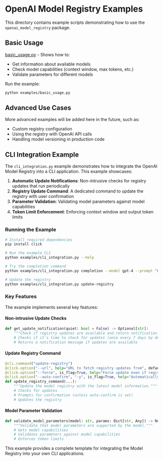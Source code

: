 # OpenAI Model Registry Examples

This directory contains example scripts demonstrating how to use the `openai_model_registry` package.

## Basic Usage

[basic_usage.py](./basic_usage.py) - Shows how to:

- Get information about available models
- Check model capabilities (context window, max tokens, etc.)
- Validate parameters for different models

Run the example:

```bash
python examples/basic_usage.py
```

## Advanced Use Cases

More advanced examples will be added here in the future, such as:

- Custom registry configuration
- Using the registry with OpenAI API calls
- Handling model versioning in production code

## CLI Integration Example

The `cli_integration.py` example demonstrates how to integrate the OpenAI Model Registry into a CLI application. This example showcases:

1. **Automatic Update Notifications**: Non-intrusive checks for registry updates that run periodically
1. **Registry Update Command**: A dedicated command to update the registry with user confirmation
1. **Parameter Validation**: Validating model parameters against model capabilities
1. **Token Limit Enforcement**: Enforcing context window and output token limits

### Running the Example

```bash
# Install required dependencies
pip install click

# Run the example CLI
python examples/cli_integration.py --help

# Try the completion command
python examples/cli_integration.py completion --model gpt-4 --prompt "Hello, world!" --temperature 0.7

# Update the registry
python examples/cli_integration.py update-registry
```

### Key Features

The example implements several key features:

#### Non-intrusive Update Checks

```python
def get_update_notification(quiet: bool = False) -> Optional[str]:
    """Check if registry updates are available and return notification message if needed."""
    # Checks if it's time to check for updates (once every 7 days by default)
    # Returns a notification message if updates are available
```

#### Update Registry Command

```python
@cli.command("update-registry")
@click.option("--url", help="URL to fetch registry updates from", default=None)
@click.option("--force", is_flag=True, help="Force update even if registry is current")
@click.option("--auto-confirm", "-y", is_flag=True, help="Automatically confirm update")
def update_registry_command(...):
    """Update the model registry with the latest model information."""
    # Checks for updates
    # Prompts for confirmation (unless auto-confirm is set)
    # Updates the registry
```

#### Model Parameter Validation

```python
def validate_model_parameters(model: str, params: Dict[str, Any]) -> None:
    """Validate that model parameters are supported by the model."""
    # Gets model capabilities
    # Validates parameters against model capabilities
    # Enforces token limits
```

This example provides a complete template for integrating the Model Registry into your own CLI applications.
